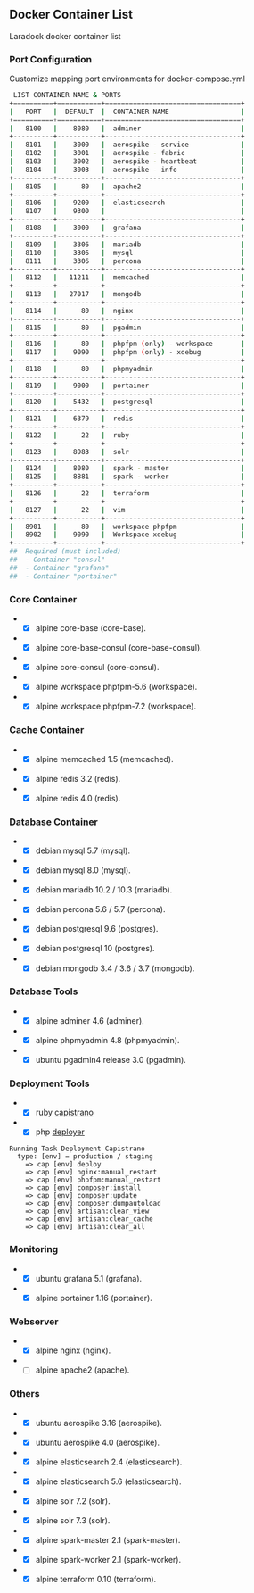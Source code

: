 ## Docker Container List

Laradock docker container list

### Port Configuration
Customize mapping port environments for docker-compose.yml

```bash
 LIST CONTAINER NAME & PORTS
+==========+===========+==================================+
|   PORT   |  DEFAULT  |  CONTAINER NAME                  |
+==========+===========+==================================+
|   8100   |    8080   |  adminer                         |
+----------+-----------+----------------------------------+
|   8101   |    3000   |  aerospike - service             |
|   8102   |    3001   |  aerospike - fabric              |
|   8103   |    3002   |  aerospike - heartbeat           |
|   8104   |    3003   |  aerospike - info                |
+----------+-----------+----------------------------------+
|   8105   |      80   |  apache2                         |
+----------+-----------+----------------------------------+
|   8106   |    9200   |  elasticsearch                   |
|   8107   |    9300   |                                  |
+----------+-----------+----------------------------------+
|   8108   |    3000   |  grafana                         |
+----------+-----------+----------------------------------+
|   8109   |    3306   |  mariadb                         |
|   8110   |    3306   |  mysql                           |
|   8111   |    3306   |  percona                         |
+----------+-----------+----------------------------------+
|   8112   |   11211   |  memcached                       |
+----------+-----------+----------------------------------+
|   8113   |   27017   |  mongodb                         |
+----------+-----------+----------------------------------+
|   8114   |      80   |  nginx                           |
+----------+-----------+----------------------------------+
|   8115   |      80   |  pgadmin                         |
+----------+-----------+----------------------------------+
|   8116   |      80   |  phpfpm (only) - workspace       |
|   8117   |    9090   |  phpfpm (only) - xdebug          |
+----------+-----------+----------------------------------+
|   8118   |      80   |  phpmyadmin                      |
+----------+-----------+----------------------------------+
|   8119   |    9000   |  portainer                       |
+----------+-----------+----------------------------------+
|   8120   |    5432   |  postgresql                      |
+----------+-----------+----------------------------------+
|   8121   |    6379   |  redis                           |
+----------+-----------+----------------------------------+
|   8122   |      22   |  ruby                            |
+----------+-----------+----------------------------------+
|   8123   |    8983   |  solr                            |
+----------+-----------+----------------------------------+
|   8124   |    8080   |  spark - master                  |
|   8125   |    8881   |  spark - worker                  |
+----------+-----------+----------------------------------+
|   8126   |      22   |  terraform                       |
+----------+-----------+----------------------------------+
|   8127   |      22   |  vim                             |
+----------+-----------+----------------------------------+
|   8901   |      80   |  workspace phpfpm                |
|   8902   |    9090   |  Workspace xdebug                |
+----------+-----------+----------------------------------+
##  Required (must included)
##  - Container "consul"
##  - Container "grafana"
##  - Container "portainer"
```

### Core Container
* - [X] alpine core-base (core-base).
* - [X] alpine core-base-consul (core-base-consul).
* - [X] alpine core-consul (core-consul).
* - [X] alpine workspace phpfpm-5.6 (workspace).
* - [X] alpine workspace phpfpm-7.2 (workspace).

### Cache Container
* - [X] alpine memcached 1.5 (memcached).
* - [X] alpine redis 3.2 (redis).
* - [X] alpine redis 4.0 (redis).

### Database Container
* - [X] debian mysql 5.7 (mysql).
* - [X] debian mysql 8.0 (mysql).
* - [X] debian mariadb 10.2 / 10.3 (mariadb).
* - [X] debian percona 5.6 / 5.7 (percona).
* - [X] debian postgresql 9.6 (postgres).
* - [X] debian postgresql 10 (postgres).
* - [X] debian mongodb 3.4 / 3.6 / 3.7 (mongodb).

### Database Tools
* - [X] alpine adminer 4.6 (adminer).
* - [X] alpine phpmyadmin 4.8 (phpmyadmin).
* - [X] ubuntu pgadmin4 release 3.0 (pgadmin).

### Deployment Tools
* - [X] ruby [capistrano](https://github.com/capistrano/capistrano)
* - [X] php [deployer](https://github.com/deployphp/deployer)
```
Running Task Deployment Capistrano
  type: [env] = production / staging
    => cap [env] deploy
    => cap [env] nginx:manual_restart
    => cap [env] phpfpm:manual_restart
    => cap [env] composer:install
    => cap [env] composer:update
    => cap [env] composer:dumpautoload
    => cap [env] artisan:clear_view
    => cap [env] artisan:clear_cache
    => cap [env] artisan:clear_all
```

### Monitoring
* - [X] ubuntu grafana 5.1 (grafana).
* - [X] alpine portainer 1.16 (portainer).

### Webserver
* - [X] alpine nginx (nginx).
* - [ ] alpine apache2 (apache).

### Others
* - [X] ubuntu aerospike 3.16 (aerospike).
* - [X] ubuntu aerospike 4.0 (aerospike).
* - [X] alpine elasticsearch 2.4 (elasticsearch).
* - [X] alpine elasticsearch 5.6 (elasticsearch).
* - [X] alpine solr 7.2 (solr).
* - [X] alpine solr 7.3 (solr).
* - [X] alpine spark-master 2.1 (spark-master).
* - [X] alpine spark-worker 2.1 (spark-worker).
* - [X] alpine terraform 0.10 (terraform). 
